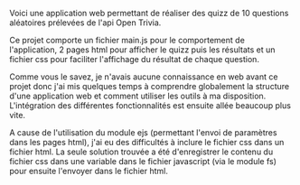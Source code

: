 Voici une application web permettant de réaliser des quizz de 10 questions aléatoires prélevées de l'api Open Trivia.

Ce projet comporte un fichier main.js pour le comportement de l'application, 2 pages html pour afficher le quizz puis les résultats et un fichier css pour faciliter l'affichage du résultat de chaque question.

Comme vous le savez, je n'avais aucune connaissance en web avant ce projet donc j'ai mis quelques temps à comprendre globalement la structure d'une application web et comment utiliser les outils à ma disposition.
L'intégration des différentes fonctionnalités est ensuite allée beaucoup plus vite.

A cause de l'utilisation du module ejs (permettant l'envoi de paramètres dans les pages html), j'ai eu des difficultés à inclure le fichier css dans un fichier html.
La seule solution trouvée a été d'enregistrer le contenu du fichier css dans une variable dans le fichier javascript (via le module fs) pour ensuite l'envoyer dans le fichier html.

